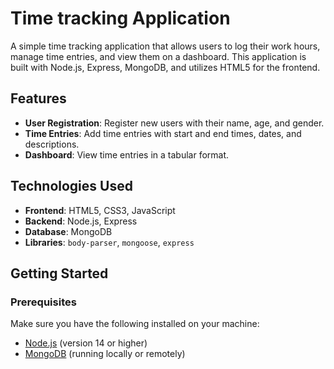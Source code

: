 # Time tracking Application

A simple time tracking application that allows users to log their work hours, manage time entries, and view them on a dashboard. This application is built with Node.js, Express, MongoDB, and utilizes HTML5 for the frontend.

## Features

- **User Registration**: Register new users with their name, age, and gender.
- **Time Entries**: Add time entries with start and end times, dates, and descriptions.
- **Dashboard**: View time entries in a tabular format.

## Technologies Used

- **Frontend**: HTML5, CSS3, JavaScript
- **Backend**: Node.js, Express
- **Database**: MongoDB
- **Libraries**: `body-parser`, `mongoose`, `express`

## Getting Started

### Prerequisites

Make sure you have the following installed on your machine:

- [Node.js](https://nodejs.org/) (version 14 or higher)
- [MongoDB](https://www.mongodb.com/try/download/community) (running locally or remotely)
